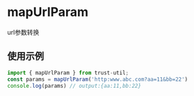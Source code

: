# mapUrlParam

url参数转换

## 使用示例

```javascript
import { mapUrlParam } from trust-util;
const params = mapUrlParam('http:www.abc.com?aa=11&bb=22')
console.log(params) // output:{aa:11,bb:22}
```
